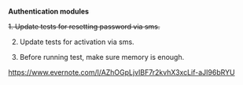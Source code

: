 **Authentication modules**

~~1. Update tests for resetting password via sms.~~

2. Update tests for activation via sms.

3. Before running test, make sure memory is enough.

https://www.evernote.com/l/AZhOGpLjvIBF7r2kvhX3xcLif-aJI96bRYU

 

